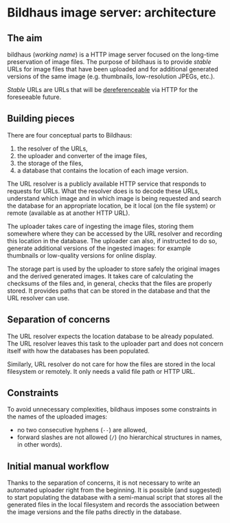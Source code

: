 Bildhaus image server: architecture
===================================

The aim
-------

bildhaus (_working name_) is a HTTP image server focused on the
long-time preservation of image files. The purpose of bildhaus
is to provide _stable_ URLs for image files that have been uploaded
and for additional generated versions of the same image (e.g.
thumbnails, low-resolution JPEGs, etc.).

_Stable_ URLs are URLs that will be [dereferenceable][1] via HTTP for
the foreseeable future.

[1]: http://www.w3.org/2001/tag/doc/httpRange-14/HttpRange-14.html "Dereferencing HTTP URIs"

Building pieces
---------------

There are four conceptual parts to Bildhaus:

1. the resolver of the URLs,
2. the uploader and converter of the image files,
3. the storage of the files,
4. a database that contains the location of each image version.

The URL resolver is a publicly available HTTP service that responds to
requests for URLs. What the resolver does is to decode these URLs,
understand which image and in which image is being requested and search
the database for an appropriate location, be it local (on the file
system) or remote (available as at another HTTP URL).

The uploader takes care of ingesting the image files, storing them
somewhere where they can be accessed by the URL resolver and recording
this location in the database. The uploader can also, if instructed to
do so, generate additional versions of the ingested images: for example
thumbnails or low-quality versions for online display.

The storage part is used by the uploader to store safely the original
images and the derived generated images. It takes care of calculating the
checksums of the files and, in general, checks that the files are
properly stored. It provides paths that can be stored in the database
and that the URL resolver can use.

Separation of concerns
----------------------

The URL resolver expects the location database to be already populated.
The URL resolver leaves this task to the uploader part and does not
concern itself with how the databases has been populated.

Similarly, URL resolver do not care for how the files are stored in
the local filesystem or remotely. It only needs a valid file path
or HTTP URL.

Constraints
-----------

To avoid unnecessary complexities, bildhaus imposes some constraints
in the names of the uploaded images:

* no two consecutive hyphens (`--`) are allowed,
* forward slashes are not allowed (`/`) (no hierarchical
  structures in names, in other words).

Initial manual workflow
-----------------------

Thanks to the separation of concerns, it is not necessary to write an
automated uploader right from the beginning. It is possible (and
suggested) to start populating the database with a semi-manual script
that stores all the generated files in the local filesystem and records
the association between the image versions and the file paths directly
in the database.
